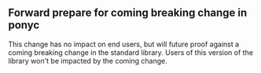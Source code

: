 ## Forward prepare for coming breaking change in ponyc

This change has no impact on end users, but will future proof against a coming breaking change in the standard library. Users of this version of the library won't be impacted by the coming change.

